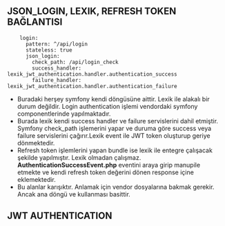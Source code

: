 ## JSON_LOGIN, LEXIK, REFRESH TOKEN BAĞLANTISI

```
    login:
      pattern: ^/api/login
      stateless: true
      json_login:
        check_path: /api/login_check
        success_handler: lexik_jwt_authentication.handler.authentication_success
        failure_handler: lexik_jwt_authentication.handler.authentication_failure
```

- Buradaki herşey symfony kendi döngüsüne aittir. Lexik ile alakalı bir durum değildir. Login authentication işlemi vendordaki symfony componentlerinde yapılmaktadır. 
- Burada lexik kendi success handler ve failure servislerini dahil etmiştir. Symfony check_path işlemerini yapar ve duruma göre success veya failure servislerini çağırır.Lexik event ile JWT token oluşturup geriye dönmektedir.
- Refresh token işlemlerini yapan bundle ise lexik ile entegre çalışacak şekilde yapılmıştır. Lexik olmadan çalışmaz. **AuthenticationSuccessEvent.php**  eventini araya girip manupile etmekte ve kendi refresh token değerini dönen response içine eklemektedir.
- Bu alanlar karışıktır. Anlamak için vendor dosyalarına bakmak gerekir. Ancak ana döngü ve kullanması basittir.

## JWT AUTHENTICATION